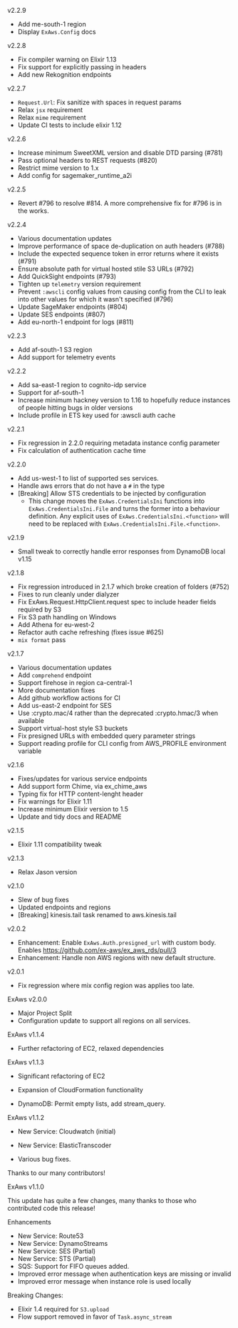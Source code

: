 v2.2.9
- Add me-south-1 region
- Display `ExAws.Config` docs

v2.2.8
- Fix compiler warning on Elixir 1.13
- Fix support for explicitly passing in headers
- Add new Rekognition endpoints

v2.2.7
- `Request.Url`: Fix sanitize with spaces in request params
- Relax `jsx` requirement
- Relax `mime` requirement
- Update CI tests to include elixir 1.12

v2.2.6
- Increase minimum SweetXML version and disable DTD parsing (#781)
- Pass optional headers to REST requests (#820)
- Restrict mime version to 1.x
- Add config for sagemaker_runtime_a2i

v2.2.5
- Revert #796 to resolve #814. A more comprehensive fix for #796 is in the works.

v2.2.4
- Various documentation updates
- Improve performance of space de-duplication on auth headers (#788)
- Include the expected sequence token in error returns where it exists (#791)
- Ensure absolute path for virtual hosted stile S3 URLs (#792)
- Add QuickSight endpoints (#793)
- Tighten up `telemetry` version requirement
- Prevent `:awscli` config values from causing config from the CLI to leak into other values for
which it wasn't specified (#796)
- Update SageMaker endpoints (#804)
- Update SES endpoints (#807)
- Add eu-north-1 endpoint for logs (#811)

v2.2.3
- Add af-south-1 S3 region
- Add support for telemetry events

v2.2.2
- Add sa-east-1 region to cognito-idp service
- Support for af-south-1
- Increase minimum hackney version to 1.16 to hopefully reduce instances of people hitting bugs
in older versions
- Include profile in ETS key used for :awscli auth cache

v2.2.1
- Fix regression in 2.2.0 requiring metadata instance config parameter
- Fix calculation of authentication cache time

v2.2.0
- Add us-west-1 to list of supported ses services.
- Handle aws errors that do not have a `#` in the type
- [Breaking] Allow STS credentials to be injected by configuration
  - This change moves the `ExAws.CredentialsIni` functions into
    `ExAws.CredentialsIni.File` and turns the former into a behaviour definition.
    Any explicit uses of `ExAws.CredentialsIni.<function>` will need to be
    replaced with `ExAws.CredentialsIni.File.<function>`.

v2.1.9
- Small tweak to correctly handle error responses from DynamoDB local v1.15

v2.1.8
- Fix regression introduced in 2.1.7 which broke creation of folders (#752)
- Fixes to run cleanly under dialyzer
- Fix ExAws.Request.HttpClient.request spec to include header fields required by S3
- Fix S3 path handling on Windows
- Add Athena for eu-west-2
- Refactor auth cache refreshing (fixes issue #625)
- `mix format` pass

v2.1.7

- Various documentation updates
- Add `comprehend` endpoint
- Support firehose in region ca-central-1
- More documentation fixes
- Add github workflow actions for CI
- Add us-east-2 endpoint for SES
- Use :crypto.mac/4 rather than the deprecated :crypto.hmac/3 when available
- Support virtual-host style S3 buckets
- Fix presigned URLs with embedded query parameter strings
- Support reading profile for CLI config from AWS_PROFILE environment variable

v2.1.6

- Fixes/updates for various service endpoints
- Add support form Chime, via ex_chime_aws
- Typing fix for HTTP content-lenght header
- Fix warnings for Elixir 1.11
- Increase minimum Elixir version to 1.5
- Update and tidy docs and README

v2.1.5

- Elixir 1.11 compatibility tweak

v2.1.3

- Relax Jason version

v2.1.0

- Slew of bug fixes
- Updated endpoints and regions
- [Breaking] kinesis.tail task renamed to aws.kinesis.tail

v2.0.2

- Enhancement: Enable `ExAws.Auth.presigned_url` with custom body. Enables https://github.com/ex-aws/ex_aws_rds/pull/3
- Enhancement: Handle non AWS regions with new default structure.

v2.0.1

- Fix regression where mix config region was applies too late.

ExAws v2.0.0

- Major Project Split
- Configuration update to support all regions on all services.

ExAws v1.1.4

- Further refactoring of EC2, relaxed dependencies

ExAws v1.1.3

- Significant refactoring of EC2
- Expansion of CloudFormation functionality

- DynamoDB: Permit empty lists, add stream_query.

ExAws v1.1.2

- New Service: Cloudwatch (initial)
- New Service: ElasticTranscoder

- Various bug fixes.

Thanks to our many contributors!

ExAws v1.1.0

This update has quite a few changes, many thanks to those who contributed code
this release!

Enhancements
- New Service: Route53
- New Service: DynamoStreams
- New Service: SES (Partial)
- New Service: STS (Partial)
- SQS: Support for FIFO queues added.
- Improved error message when authentication keys are missing or invalid
- Improved error message when instance role is used locally

Breaking Changes:
- Elixir 1.4 required for `S3.upload`
- Flow support removed in favor of `Task.async_stream`
